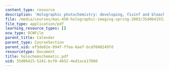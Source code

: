 ```yaml
---
content_type: resource
description: 'Holographic photochemistry: developing, fixinf and bleaching'
file: /media/courses/mas-450-holographic-imaging-spring-2003/35d064155241bcf046524ed1ace1780d_holochemschematic.pdf
file_type: application/pdf
learning_resource_types: []
ocw_type: OCWFile
parent_title: Calendar
parent_type: CourseSection
parent_uid: ef5de82e-994f-ffea-6aef-bcdf048249fd
resourcetype: Document
title: holochemschematic.pdf
uid: 35d06415-5241-bcf0-4652-4ed1ace1780d
---
```

